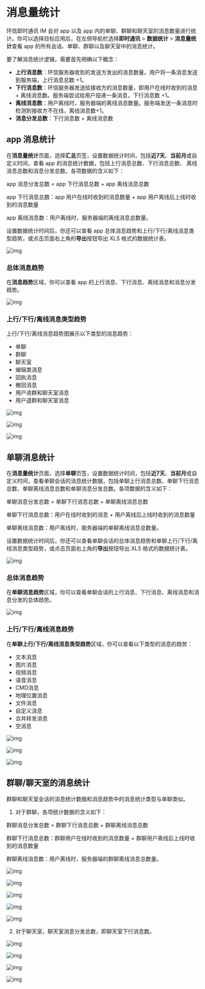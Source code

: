 # 消息量统计

环信即时通讯 IM 会对 app 以及 app 内的单聊、群聊和聊天室的消息数量进行统计。你可以选择目标应用后，在左侧导航栏选择**即时通讯** > **数据统计** > **消息量统计**查看 app 的所有会话、单聊、群聊以及聊天室中的消息统计。

要了解消息统计逻辑，需要首先明确以下概念：

- **上行消息数**：环信服务器收到的发送方发出的消息数量。用户将一条消息发送到服务端，上行消息总数 +1。
- **下行消息数**：环信服务器发送给接收方的消息数量，即用户在线时收到的消息 + 离线消息数。服务端尝试给用户投递一条消息，下行消息数 +1。
- **离线消息数**：用户离线时，服务器端的离线消息数量。服务端发送一条消息时检测到接收方不在线，离线消息数+1。
- **消息分发总数**：下行消息数 + 离线消息数

## app 消息统计

在**消息量统计**页面，选择**汇总**页签，设置数据统计时间，包括**近7天**、**当前月**或自定义时间，查看 app 的消息统计数据，包括上行消息总数、下行消息总数、 离线消息总数和消息分发总数。各项数据的含义如下：

app 消息分发总数 = app 下行消息总数 + app 离线消息总数

app 下行消息总数：app 用户在线时收到的消息数量 + app 用户离线后上线时收到的消息数量

app 离线消息数：用户离线时，服务器端的离线消息总数量。

设置数据统计时间后，你还可以查看 app 总体消息趋势和上行/下行/离线消息类型趋势，或点击页面右上角的**导出**按钮导出 XLS 格式的数据统计表。

![img](/images/message_statistics_image/message_statistics_app_overview.png)

### 总体消息趋势

在**消息趋势**区域，你可以查看 app 的上行消息、下行消息、离线消息和消息分发趋势。

![img](/images/message_statistics_image/message_statistics_app_overall_trend.png)

### 上行/下行/离线消息类型趋势

上行/下行/离线消息趋势图展示以下类型的消息趋势：

- 单聊
- 群聊
- 聊天室
- 编辑类消息
- 回执消息
- 撤回消息
- 用户进群和聊天室消息
- 用户退群和聊天室消息

![img](/images/message_statistics_image/message_statistics_app_uplink.png)

![img](/images/message_statistics_image/message_statistics_app_downlink.png)

![img](/images/message_statistics_image/message_statistics_app_offline.png)

## 单聊消息统计

在**消息量统计**页面，选择**单聊**页签，设置数据统计时间，包括**近7天**、**当前月**或自定义时间，查看单聊会话的消息统计数据，包括单聊上行消息总数、单聊下行消息总数、单聊离线消息总数和单聊消息分发总数。各项数据的含义如下：

单聊消息分发总数 = 单聊下行消息总数 + 单聊离线消息总数

单聊下行消息总数：用户在线时收到的消息 + 用户离线后上线时收到的消息数量

单聊离线消息数：用户离线时，服务器端的单聊离线消息总数量。

设置数据统计时间后，你还可以查看单聊会话的总体消息趋势和单聊上行/下行/离线消息类型趋势，或点击页面右上角的**导出**按钮导出 XLS 格式的数据统计表。

![img](/images/message_statistics_image/message_statistics_single_overview.png)

### 总体消息趋势

在**单聊消息趋势**区域，你可以查看单聊会话的上行消息、下行消息、离线消息和消息分发的总体趋势。

![img](/images/message_statistics_image/message_statistics_single_overall_trend.png)

### 上行/下行/离线消息趋势

在**单聊上行/下行/离线消息类型趋势**区域，你可以查看以下类型的消息的趋势：

- 文本消息
- 图片消息
- 视频消息
- 语音消息
- CMD消息
- 地理位置消息
- 文件消息
- 自定义消息
- 合并转发消息
- 空消息
  
![img](/images/message_statistics_image/message_statistics_single_uplink.png)

![img](/images/message_statistics_image/message_statistics_single_downlink.png)

![img](/images/message_statistics_image/message_statistics_single_offline.png)

## 群聊/聊天室的消息统计

群聊和聊天室会话的消息统计数据和消息趋势中的消息统计类型与单聊类似。

1. 对于群聊，各项统计数据的含义如下：

群聊消息分发总数 = 群聊下行消息总数 + 群聊离线消息总数

群聊下行消息总数：群聊用户在线时收到的消息数量 + 群聊用户离线后上线时收到的消息数量

群聊离线消息数：用户离线时，服务器端的群聊离线消息总数量。

![img](/images/message_statistics_image/message_statistics_group_overview.png)

![img](/images/message_statistics_image/message_statistics_group_overall_trend.png)

![img](/images/message_statistics_image/message_statistics_group_uplink.png)

![img](/images/message_statistics_image/message_statistics_group_downlink.png)

![img](/images/message_statistics_image/message_statistics_group_offline.png)

2. 对于聊天室，聊天室消息分发总数，即聊天室下行消息数。

![img](/images/message_statistics_image/message_statistics_room_overview.png)

![img](/images/message_statistics_image/message_statistics_room_overall_trend.png)

![img](/images/message_statistics_image/message_statistics_room_uplink.png)

![img](/images/message_statistics_image/message_statistics_room_downlink.png)











